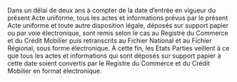 Dans un délai de deux ans à compter de la date d’entrée en vigueur du présent Acte
uniforme, tous les actes et informations prévus par le présent Acte uniforme et toute autre
disposition légale, déposés sur support papier ou par voie électronique, sont remis selon le cas
au Registre du Commerce et du Crédit Mobilier puis retranscrits au Fichier National et au
Fichier Régional, sous forme électronique. A cette fin, les Etats Parties veillent à ce que tous
les actes et informations qui sont déposés sur support papier à cette date soient convertis par
le Registre du Commerce et du Crédit Mobilier en format électronique.